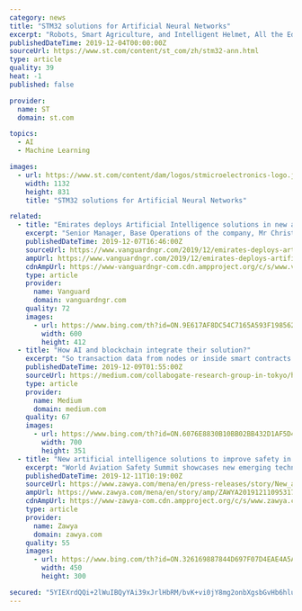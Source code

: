 ```yaml
---
category: news
title: "STM32 solutions for Artificial Neural Networks"
excerpt: "Robots, Smart Agriculture, and Intelligent Helmet, All the Educational Projects at the Center of Maker Faire Rome 2019"
publishedDateTime: 2019-12-04T00:00:00Z
sourceUrl: https://www.st.com/content/st_com/zh/stm32-ann.html
type: article
quality: 39
heat: -1
published: false

provider:
  name: ST
  domain: st.com

topics:
  - AI
  - Machine Learning

images:
  - url: https://www.st.com/content/dam/logos/stmicroelectronics-logo.jpg
    width: 1132
    height: 831
    title: "STM32 solutions for Artificial Neural Networks"

related:
  - title: "Emirates deploys Artificial Intelligence solutions in new aircrafts"
    excerpt: "Senior Manager, Base Operations of the company, Mr Christopher Welham, who took journalist on tour of the airlines engineering section in Dubai yesterday, said because the future is technology, Emirates is trying to deploy Artificial Intelligence-based technologies not only to maintain its leadership in the aviation business, but to provide ..."
    publishedDateTime: 2019-12-07T16:46:00Z
    sourceUrl: https://www.vanguardngr.com/2019/12/emirates-deploys-artificial-intelligence-solutions-in-new-aircrafts/
    ampUrl: https://www.vanguardngr.com/2019/12/emirates-deploys-artificial-intelligence-solutions-in-new-aircrafts/amp/
    cdnAmpUrl: https://www-vanguardngr-com.cdn.ampproject.org/c/s/www.vanguardngr.com/2019/12/emirates-deploys-artificial-intelligence-solutions-in-new-aircrafts/amp/
    type: article
    provider:
      name: Vanguard
      domain: vanguardngr.com
    quality: 72
    images:
      - url: https://www.bing.com/th?id=ON.9E617AF8DC54C7165A593F198562CFD4
        width: 600
        height: 412
  - title: "How AI and blockchain integrate their solution?"
    excerpt: "So transaction data from nodes or inside smart contracts can be sent to other databases or data stores. These are the sort of places where AI can be deployed, or in the case of supply-chain, where internet-of-things (IoT) information can be brought to bear. https://sifted.eu/articles/state-of-ai-report-big-tech-vs-startups/ According to stateof ..."
    publishedDateTime: 2019-12-09T01:55:00Z
    sourceUrl: https://medium.com/collabogate-research-group-in-tokyo/how-ai-and-blockchain-integrate-their-solution-3a20f53f7ace
    type: article
    provider:
      name: Medium
      domain: medium.com
    quality: 67
    images:
      - url: https://www.bing.com/th?id=ON.6076E8830B10BB02BB432D1AF5D462B9
        width: 700
        height: 351
  - title: "New artificial intelligence solutions to improve safety in aviation sector"
    excerpt: "World Aviation Safety Summit showcases new emerging technologies, analytics and data solutions that will support the enhancement of safety within the industry Dubai, UAE: The World Aviation Safety Summit, which has taken place in Dubai, displayed new artificial intelligence (AI) technologies, that will help improve safety in the aviation sector."
    publishedDateTime: 2019-12-11T10:19:00Z
    sourceUrl: https://www.zawya.com/mena/en/press-releases/story/New_artificial_intelligence_solutions_to_improve_safety_in_aviation_sector-ZAWYA20191211095317/
    ampUrl: https://www.zawya.com/mena/en/story/amp/ZAWYA20191211095317/
    cdnAmpUrl: https://www-zawya-com.cdn.ampproject.org/c/s/www.zawya.com/mena/en/story/amp/ZAWYA20191211095317/
    type: article
    provider:
      name: Zawya
      domain: zawya.com
    quality: 55
    images:
      - url: https://www.bing.com/th?id=ON.326169887844D697F07D4EAE4A5A643E
        width: 450
        height: 300

secured: "5YIEXrdQQi+2lWuIBQyYAi39xJrlHbRM/bvK+vi0jY8mg2onbXgsbGvHb6hlugDZYJCUPxX1IBUdxoBkzabHDfAEX4/28byr/e2DgIc8L3mQ+ifHcZ1Uf2BVAHb2uigF/e1em4EWf7bhbANEd4o1kd2rud5TRRvaBl8Cc2CDpUoOO5WebTkckXyHwcd5X3aIBtIY/ZjH5HJT5cWZ/bvTaLYTElPuBa3qPCQDvQy9rDR+8tq4q2qXzWogkHJ8xoOBOaxbl06XtMD+kY5D8i74bg==;T7igBgPAHiTSI1K6Q7jYQQ=="
---
```


